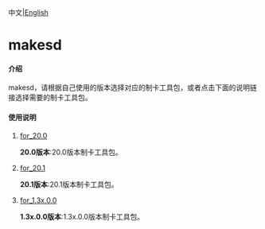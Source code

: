 中文|[English](README_EN.md)

# makesd

#### 介绍

makesd，请根据自己使用的版本选择对应的制卡工具包，或者点击下面的说明链接选择需要的制卡工具包。

#### 使用说明

1. [for_20.0](https://gitee.com/ascend/tools/tree/master/makesd/for_20.0)

   **20.0版本**:20.0版本制卡工具包。
1. [for_20.1](https://gitee.com/ascend/tools/tree/master/makesd/for_20.1)

   **20.1版本**:20.1版本制卡工具包。

2. [for_1.3x.0.0](https://gitee.com/ascend/tools/tree/master/makesd/for_1.3x.0.0)

   **1.3x.0.0版本**:1.3x.0.0版本制卡工具包。